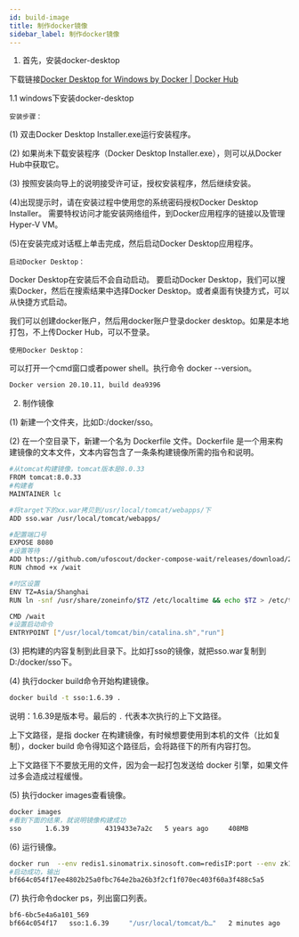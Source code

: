 ```yaml
---
id: build-image
title: 制作docker镜像
sidebar_label: 制作docker镜像
---
```


1. 首先，安装docker-desktop

下载链接[Docker Desktop for Windows by Docker | Docker Hub](https://hub.docker.com/editions/community/docker-ce-desktop-windows)

1.1 windows下安装docker-desktop

`安装步骤：`

(1) 双击Docker Desktop Installer.exe运行安装程序。

(2) 如果尚未下载安装程序（Docker Desktop Installer.exe），则可以从Docker Hub中获取它。
 
(3) 按照安装向导上的说明接受许可证，授权安装程序，然后继续安装。

(4)出现提示时，请在安装过程中使用您的系统密码授权Docker Desktop Installer。 需要特权访问才能安装网络组件，到Docker应用程序的链接以及管理Hyper-V VM。

(5)在安装完成对话框上单击完成，然后启动Docker Desktop应用程序。

`启动Docker Desktop：`

Docker Desktop在安装后不会自动启动。 要启动Docker Desktop，我们可以搜索Docker，然后在搜索结果中选择Docker Desktop。或者桌面有快捷方式，可以从快捷方式启动。

我们可以创建docker账户，然后用docker账户登录docker desktop。如果是本地打包，不上传Docker Hub，可以不登录。

`使用Docker Desktop：`

可以打开一个cmd窗口或者power shell。执行命令 docker --version。
```bash
Docker version 20.10.11, build dea9396
```

2. 制作镜像

(1) 新建一个文件夹，比如D:/docker/sso。

(2) 在一个空目录下，新建一个名为 Dockerfile 文件。Dockerfile 是一个用来构建镜像的文本文件，文本内容包含了一条条构建镜像所需的指令和说明。

```bash
#从tomcat构建镜像，tomcat版本是8.0.33
FROM tomcat:8.0.33
#构建者
MAINTAINER lc

#将target下的xx.war拷贝到/usr/local/tomcat/webapps/下
ADD sso.war /usr/local/tomcat/webapps/

#配置端口号
EXPOSE 8080
#设置等待
ADD https://github.com/ufoscout/docker-compose-wait/releases/download/2.7.3/wait /wait
RUN chmod +x /wait

#时区设置
ENV TZ=Asia/Shanghai
RUN ln -snf /usr/share/zoneinfo/$TZ /etc/localtime && echo $TZ > /etc/timezone

CMD /wait
#设置启动命令
ENTRYPOINT ["/usr/local/tomcat/bin/catalina.sh","run"]
```
(3) 把构建的内容复制到此目录下。比如打sso的镜像，就把sso.war复制到D:/docker/sso下。

(4) 执行docker build命令开始构建镜像。

```bash
docker build -t sso:1.6.39 .
```
说明：1.6.39是版本号。最后的 `.` 代表本次执行的上下文路径。

上下文路径，是指 docker 在构建镜像，有时候想要使用到本机的文件（比如复制），docker build 命令得知这个路径后，会将路径下的所有内容打包。

上下文路径下不要放无用的文件，因为会一起打包发送给 docker 引擎，如果文件过多会造成过程缓慢。

(5) 执行docker images查看镜像。

```bash
docker images
#看到下面的结果，就说明镜像构建成功
sso      1.6.39         4319433e7a2c   5 years ago     408MB
```
(6) 运行镜像。

```bash
docker run  --env redis1.sinomatrix.sinosoft.com=redisIP:port --env zk1.sinomatrix.sinosoft.com=zookeeper://ip:port --name sso -d sso:1.6.39 -p 8081:8081
#启动成功，输出
bf664c054f17ee4802b25a0fbc764e2ba26b3f2cf1f070ec403f60a3f488c5a5
```

(7) 执行命令docker ps，列出窗口列表。

```bash
bf6-6bc5e4a6a101_569
bf664c054f17   sso:1.6.39     "/usr/local/tomcat/b…"   2 minutes ago    Up 2 minutes    8080-8081/tcp       sso
```



